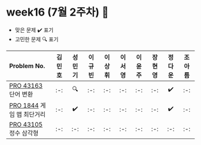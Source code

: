 # week16 (7월 2주차) :pencil:

- 맞은 문제 :heavy_check_mark: 표기
- 고민한 문제 :mag: 표기

| Problem No. | 김민호 | 성민기 | 이규빈 | 이상휘 | 이서영 | 이윤주 | 장현영 | 정다운 | 조아름 | 
| :-------------------------------------------------------------------------------------- | :----: | :----: | :----: | :----: | :----: | :----: | :----: | :----: | :----: |
| [PRO 43163](https://school.programmers.co.kr/learn/courses/30/lessons/43163) 단어 변환 |   :-:   |   :mag:   |   :-:   |   :-:   |   :-:   |  :-:   |   :-:   |   :heavy_check_mark:   |   :-:   |
| [PRO 1844](https://school.programmers.co.kr/learn/courses/30/lessons/1844) 게임 맵 최단거리 |   :-:   |   :heavy_check_mark:   |   :-:   |   :-:   |   :-:   |   :-:  |   :-:   |   :heavy_check_mark:   |   :-:   |
| [PRO 43105](https://school.programmers.co.kr/learn/courses/30/lessons/43105) 정수 삼각형 |   :-:   |   :-:   |  :-:   |   :-:   |   :-:   |   :-:   |  :-:    |   :-:   |   :-:   |

